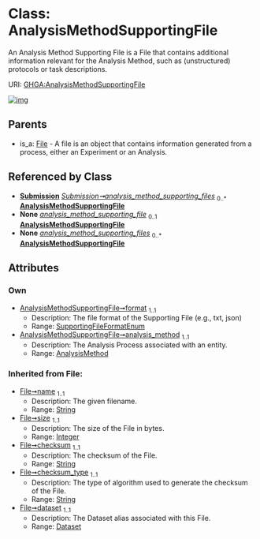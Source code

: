 
# Class: AnalysisMethodSupportingFile


An Analysis Method Supporting File is a File that contains additional information relevant for the Analysis Method, such as (unstructured) protocols or task descriptions.

URI: [GHGA:AnalysisMethodSupportingFile](https://w3id.org/GHGA/AnalysisMethodSupportingFile)


[![img](https://yuml.me/diagram/nofunky;dir:TB/class/[Submission],[File],[Dataset],[AnalysisMethod]<analysis_method%201..1-%20[AnalysisMethodSupportingFile&#124;format:SupportingFileFormatEnum;name(i):string;size(i):integer;checksum(i):string;checksum_type(i):string;alias(i):string],[Submission]++-%20analysis_method_supporting_files%200..*>[AnalysisMethodSupportingFile],[Submission]-%20analysis_method_supporting_files(i)%200..*>[AnalysisMethodSupportingFile],[File]^-[AnalysisMethodSupportingFile],[AnalysisMethod])](https://yuml.me/diagram/nofunky;dir:TB/class/[Submission],[File],[Dataset],[AnalysisMethod]<analysis_method%201..1-%20[AnalysisMethodSupportingFile&#124;format:SupportingFileFormatEnum;name(i):string;size(i):integer;checksum(i):string;checksum_type(i):string;alias(i):string],[Submission]++-%20analysis_method_supporting_files%200..*>[AnalysisMethodSupportingFile],[Submission]-%20analysis_method_supporting_files(i)%200..*>[AnalysisMethodSupportingFile],[File]^-[AnalysisMethodSupportingFile],[AnalysisMethod])

## Parents

 *  is_a: [File](File.md) - A file is an object that contains information generated from a process, either an Experiment or an Analysis.

## Referenced by Class

 *  **[Submission](Submission.md)** *[Submission➞analysis_method_supporting_files](Submission_analysis_method_supporting_files.md)*  <sub>0..\*</sub>  **[AnalysisMethodSupportingFile](AnalysisMethodSupportingFile.md)**
 *  **None** *[analysis_method_supporting_file](analysis_method_supporting_file.md)*  <sub>0..1</sub>  **[AnalysisMethodSupportingFile](AnalysisMethodSupportingFile.md)**
 *  **None** *[analysis_method_supporting_files](analysis_method_supporting_files.md)*  <sub>0..\*</sub>  **[AnalysisMethodSupportingFile](AnalysisMethodSupportingFile.md)**

## Attributes


### Own

 * [AnalysisMethodSupportingFile➞format](AnalysisMethodSupportingFile_format.md)  <sub>1..1</sub>
     * Description: The file format of the Supporting File (e.g., txt, json)
     * Range: [SupportingFileFormatEnum](SupportingFileFormatEnum.md)
 * [AnalysisMethodSupportingFile➞analysis_method](AnalysisMethodSupportingFile_analysis_method.md)  <sub>1..1</sub>
     * Description: The Analysis Process associated with an entity.
     * Range: [AnalysisMethod](AnalysisMethod.md)

### Inherited from File:

 * [File➞name](File_name.md)  <sub>1..1</sub>
     * Description: The given filename.
     * Range: [String](types/String.md)
 * [File➞size](File_size.md)  <sub>1..1</sub>
     * Description: The size of the File in bytes.
     * Range: [Integer](types/Integer.md)
 * [File➞checksum](File_checksum.md)  <sub>1..1</sub>
     * Description: The checksum of the File.
     * Range: [String](types/String.md)
 * [File➞checksum_type](File_checksum_type.md)  <sub>1..1</sub>
     * Description: The type of algorithm used to generate the checksum of the File.
     * Range: [String](types/String.md)
 * [File➞dataset](File_dataset.md)  <sub>1..1</sub>
     * Description: The Dataset alias associated with this File.
     * Range: [Dataset](Dataset.md)
